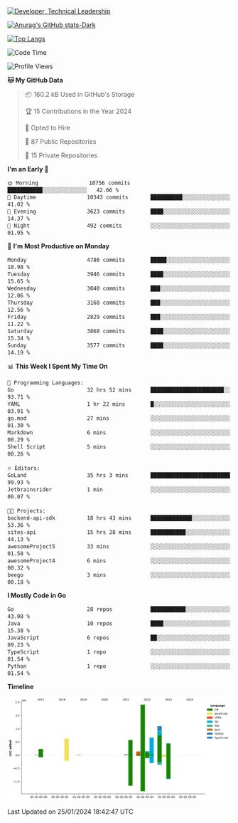 <div>
  <a href="https://www.linkedin.com/in/arielpineiro/" target="_blank" rel="nofollow noopener noreferrer">
    <img src="https://img.shields.io/badge/-LinkedIn-%230077B5?style=for-the-badge&logo=linkedin&logoColor=white" alt="Developer, Technical Leadership" title="Ariel Piñeiro">
  </a>
</div>

[![Anurag's GitHub stats-Dark](https://github-readme-stats.vercel.app/api?username=arielsrv&show_icons=true&theme=dark#gh-dark-mode-only)](https://github.com/anuraghazra/github-readme-stats#gh-dark-mode-only)

[![Top Langs](https://github-readme-stats.vercel.app/api/top-langs/?username=arielsrv&layout=compact&langs_count=10&theme=dark#gh-dark-mode-only)](https://github.com/anuraghazra/github-readme-stats&theme=dark#gh-dark-mode-only)

<!--START_SECTION:waka-->
![Code Time](http://img.shields.io/badge/Code%20Time-494%20hrs%2051%20mins-blue)

![Profile Views](http://img.shields.io/badge/Profile%20Views-1-blue)

**🐱 My GitHub Data** 

> 📦 160.2 kB Used in GitHub's Storage 
 > 
> 🏆 15 Contributions in the Year 2024
 > 
> 💼 Opted to Hire
 > 
> 📜 87 Public Repositories 
 > 
> 🔑 15 Private Repositories 
 > 
**I'm an Early 🐤** 

```text
🌞 Morning                10756 commits       ███████████░░░░░░░░░░░░░░   42.66 % 
🌆 Daytime                10343 commits       ██████████░░░░░░░░░░░░░░░   41.02 % 
🌃 Evening                3623 commits        ████░░░░░░░░░░░░░░░░░░░░░   14.37 % 
🌙 Night                  492 commits         ░░░░░░░░░░░░░░░░░░░░░░░░░   01.95 % 
```
📅 **I'm Most Productive on Monday** 

```text
Monday                   4786 commits        █████░░░░░░░░░░░░░░░░░░░░   18.98 % 
Tuesday                  3946 commits        ████░░░░░░░░░░░░░░░░░░░░░   15.65 % 
Wednesday                3040 commits        ███░░░░░░░░░░░░░░░░░░░░░░   12.06 % 
Thursday                 3168 commits        ███░░░░░░░░░░░░░░░░░░░░░░   12.56 % 
Friday                   2829 commits        ███░░░░░░░░░░░░░░░░░░░░░░   11.22 % 
Saturday                 3868 commits        ████░░░░░░░░░░░░░░░░░░░░░   15.34 % 
Sunday                   3577 commits        ████░░░░░░░░░░░░░░░░░░░░░   14.19 % 
```


📊 **This Week I Spent My Time On** 

```text
💬 Programming Languages: 
Go                       32 hrs 52 mins      ███████████████████████░░   93.71 % 
YAML                     1 hr 22 mins        █░░░░░░░░░░░░░░░░░░░░░░░░   03.91 % 
go.mod                   27 mins             ░░░░░░░░░░░░░░░░░░░░░░░░░   01.30 % 
Markdown                 6 mins              ░░░░░░░░░░░░░░░░░░░░░░░░░   00.29 % 
Shell Script             5 mins              ░░░░░░░░░░░░░░░░░░░░░░░░░   00.26 % 

🔥 Editors: 
GoLand                   35 hrs 3 mins       █████████████████████████   99.93 % 
Jetbrainsrider           1 min               ░░░░░░░░░░░░░░░░░░░░░░░░░   00.07 % 

🐱‍💻 Projects: 
backend-api-sdk          18 hrs 43 mins      █████████████░░░░░░░░░░░░   53.36 % 
sites-api                15 hrs 28 mins      ███████████░░░░░░░░░░░░░░   44.13 % 
awesomeProject5          33 mins             ░░░░░░░░░░░░░░░░░░░░░░░░░   01.58 % 
awesomeProject4          6 mins              ░░░░░░░░░░░░░░░░░░░░░░░░░   00.32 % 
beego                    3 mins              ░░░░░░░░░░░░░░░░░░░░░░░░░   00.18 % 
```

**I Mostly Code in Go** 

```text
Go                       28 repos            ███████████░░░░░░░░░░░░░░   43.08 % 
Java                     10 repos            ████░░░░░░░░░░░░░░░░░░░░░   15.38 % 
JavaScript               6 repos             ██░░░░░░░░░░░░░░░░░░░░░░░   09.23 % 
TypeScript               1 repo              ░░░░░░░░░░░░░░░░░░░░░░░░░   01.54 % 
Python                   1 repo              ░░░░░░░░░░░░░░░░░░░░░░░░░   01.54 % 
```



**Timeline**

![Lines of Code chart](https://raw.githubusercontent.com/arielsrv/arielsrv/main/assets/bar_graph.png)


 Last Updated on 25/01/2024 18:42:47 UTC
<!--END_SECTION:waka-->
